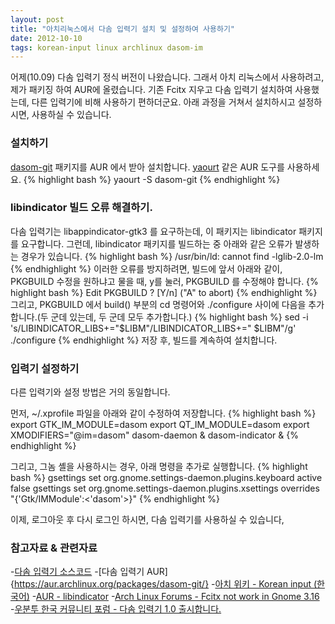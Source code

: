 ```yaml
---
layout: post
title: "아치리눅스에서 다솜 입력기 설치 및 설정하여 사용하기"
date: 2012-10-10
tags: korean-input linux archlinux dasom-im
---
```

어제(10.09) 다솜 입력기 정식 버전이 나왔습니다. 그래서 아치 리눅스에서 사용하려고, 제가 패키징 하여 AUR에 올렸습니다.
기존 Fcitx 지우고 다솜 입력기 설치하여 사용했는데, 다른 입력기에 비해 사용하기 편하더군요.
아래 과정을 거쳐서 설치하시고 설정하시면, 사용하실 수 있습니다.

### 설치하기

[dasom-git](https://aur.archlinux.org/packages/dasom-git/) 패키지를 AUR 에서 받아 설치합니다.
[yaourt](https://wiki.archlinux.org/index.php/Yaourt) 같은 AUR 도구를 사용하세요.
{% highlight bash %}
yaourt -S dasom-git
{% endhighlight %}

### libindicator 빌드 오류 해결하기.
다솜 입력기는 libappindicator-gtk3 를 요구하는데, 이 패키지는 libindicator 패키지를 요구합니다.
그런데, libindicator 패키지를 빌드하는 중 아래와 같은 오류가 발생하는 경우가 있습니다.
{% highlight bash %}
/usr/bin/ld: cannot find -lglib-2.0-lm
{% endhighlight %}
이러한 오류를 방지하려면, 빌드에 앞서 아래와 같이, PKGBUILD 수정을 원하냐고 물을 때, y를 눌러, PKGBUILD 를 수정해야 합니다.
{% highlight bash %}
Edit PKGBUILD ? [Y/n] ("A" to abort)
{% endhighlight %}
그리고, PKGBUILD 에서 build() 부분의 cd 명령어와 ./configure 사이에 다음을 추가합니다.(두 군데 있는데, 두 군데 모두 추가합니다.)
{% highlight bash %}
sed -i 's/LIBINDICATOR_LIBS+="$LIBM"/LIBINDICATOR_LIBS+=" $LIBM"/g' ./configure
{% endhighlight %}
저장 후, 빌드를 계속하여 설치합니다.

### 입력기 설정하기
다른 입력기와 설정 방법은 거의 동일합니다.

먼저, ~/.xprofile 파일을 아래와 같이 수정하여 저장합니다.
{% highlight bash %}
export GTK_IM_MODULE=dasom
export QT_IM_MODULE=dasom
export XMODIFIERS="@im=dasom"
dasom-daemon &
dasom-indicator &
{% endhighlight %}

그리고, 그놈 셸을 사용하시는 경우, 아래 명령을 추가로 실행합니다.
{% highlight bash %}
gsettings set org.gnome.settings-daemon.plugins.keyboard active false
gsettings set org.gnome.settings-daemon.plugins.xsettings overrides "{'Gtk/IMModule':<'dasom'>}"
{% endhighlight %}

이제, 로그아웃 후 다시 로그인 하시면, 다솜 입력기를 사용하실 수 있습니다,

### 참고자료 & 관련자료
-[다솜 입력기 소스코드](https://github.com/cogniti/dasom)
-[다솜 입력기 AUR]{https://aur.archlinux.org/packages/dasom-git/}
-[아치 위키 - Korean input (한국어)](https://wiki.archlinux.org/index.php/Korean_input_%28%ED%95%9C%EA%B5%AD%EC%96%B4%29)
-[AUR - libindicator](https://aur.archlinux.org/pkgbase/libindicator/)
-[Arch Linux Forums - Fcitx not work in Gnome 3.16](https://bbs.archlinux.org/viewtopic.php?id=196069)
-[우분투 한국 커뮤니티 포럼 - 다솜 입력기 1.0 출시합니다.](https://forum.ubuntu-kr.org/viewtopic.php?f=6&t=28301)
